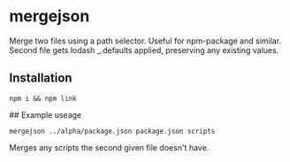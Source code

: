 # mergejson

Merge two files using a path selector. Useful for npm-package and similar. Second file gets lodash _.defaults applied, preserving any existing values.

## Installation

```
npm i && npm link
```

## Example useage

```
mergejson ../alpha/package.json package.json scripts
```

Merges any scripts the second given file doesn't have.
